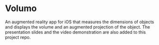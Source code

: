 # Volumo

An augmented reality app for iOS that measures the dimensions of objects and displays the volume and 
an augmented projection of the object. The presentation slides and the video demonstration are also added
to this project repo.
